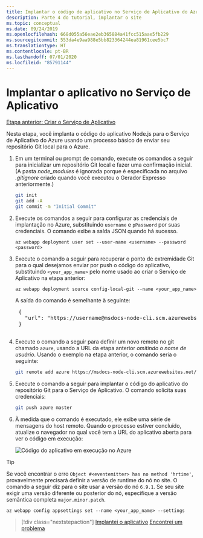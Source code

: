 ```yaml
---
title: Implantar o código de aplicativo no Serviço de Aplicativo do Azure usando a CLI do Azure
description: Parte 4 do tutorial, implantar o site
ms.topic: conceptual
ms.date: 09/24/2019
ms.openlocfilehash: 668d055a56eae2eb365884a41fcc515aae5fb229
ms.sourcegitcommit: 553da4e9aa988e5bb823364244ea81961cee5bc7
ms.translationtype: HT
ms.contentlocale: pt-BR
ms.lasthandoff: 07/01/2020
ms.locfileid: "85791144"
---
```

# <a name="deploy-the-app-to-app-service"></a>Implantar o aplicativo no Serviço de Aplicativo

[Etapa anterior: Criar o Serviço de Aplicativo](tutorial-vscode-azure-cli-node-03.md)

Nesta etapa, você implanta o código do aplicativo Node.js para o Serviço de Aplicativo do Azure usando um processo básico de enviar seu repositório Git local para o Azure.

1. Em um terminal ou prompt de comando, execute os comandos a seguir para inicializar um repositório Git local e fazer uma confirmação inicial. (A pasta *node_modules* é ignorada porque é especificada no arquivo *.gitignore* criado quando você executou o Gerador Expresso anteriormente.)

    ```bash
    git init
    git add -A
    git commit -m "Initial Commit"
    ```

1. Execute os comandos a seguir para configurar as credenciais de implantação no Azure, substituindo `username` e `pPassword` por suas credenciais. O comando exibe a saída JSON quando há sucesso.

    ```azurecli
    az webapp deployment user set --user-name <username> --password <password>
    ```

1. Execute o comando a seguir para recuperar o ponto de extremidade Git para o qual desejamos enviar por push o código do aplicativo, substituindo `<your_app_name>` pelo nome usado ao criar o Serviço de Aplicativo na etapa anterior:

    ```azurecli
    az webapp deployment source config-local-git --name <your_app_name>
    ```

    A saída do comando é semelhante à seguinte:

    <pre>
    {
      "url": "https://username@msdocs-node-cli.scm.azurewebsites.net/msdocs-node-cli.git"
    }
    </pre>

1. Execute o comando a seguir para definir um novo remoto no git chamado `azure`, usando a URL da etapa anterior *omitindo o nome de usuário*. Usando o exemplo na etapa anterior, o comando seria o seguinte:

    ```bash
    git remote add azure https://msdocs-node-cli.scm.azurewebsites.net/msdocs-node-cli.git
    ```

1. Execute o comando a seguir para implantar o código do aplicativo do repositório Git para o Serviço de Aplicativo. O comando solicita suas credenciais:

    ```bash
    git push azure master
    ```

1. À medida que o comando é executado, ele exibe uma série de mensagens do host remoto. Quando o processo estiver concluído, atualize o navegador no qual você tem a URL do aplicativo aberta para ver o código em execução:

    ![Código do aplicativo em execução no Azure](media/azure-cli/remote-app.png)

> [!TIP]
> Se você encontrar o erro `Object #<eventemitter> has no method 'hrtime'`, provavelmente precisará definir a versão de runtime do nó no site. O comando a seguir diz para o site usar a versão do nó `6.9.1`. Se seu site exigir uma versão diferente ou posterior do nó, especifique a versão semântica completa `major.minor.patch`.
>
> ```azurecli
> az webapp config appsettings set --name <your_app_name> --settings
> ```

> [!div class="nextstepaction"]
> [Implantei o aplicativo](tutorial-vscode-azure-cli-node-05.md) [Encontrei um problema](https://www.research.net/r/PWZWZ52?tutorial=node-deployment&step=deploy-website)
